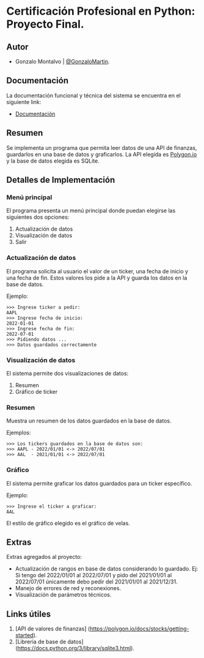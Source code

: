 # Certificación Profesional en Python: Proyecto Final.

## Autor
 - Gonzalo Montalvo | [@GonzaloMartin](https://github.com/GonzaloMartin).

## Documentación
    
La documentación funcional y técnica del sistema se encuentra en el siguiente link:
 - [Documentación](docs/documentacion.md)

## Resumen

Se implementa un programa que permita leer datos de una API de finanzas, guardarlos en una base de datos y graficarlos.
La API elegida es [Polygon.io](https://polygon.io/docs/stocks/getting-started) y la base de datos elegida es SQLite.

## Detalles de Implementación

### Menú principal

El programa presenta un menú principal donde puedan elegirse las siguientes dos opciones:

 1. Actualización de datos
 2. Visualización de datos
 3. Salir

### Actualización de datos

El programa solicita al usuario el valor de un ticker, una fecha de inicio y una fecha de fin.
Estos valores los pide a la API y guarda los datos en la base de datos.

Ejemplo:
```
>>> Ingrese ticker a pedir:
AAPL
>>> Ingrese fecha de inicio:
2022-01-01
>>> Ingrese fecha de fin:
2022-07-01
>>> Pidiendo datos ...
>>> Datos guardados correctamente
```

### Visualización de datos

El sistema permite dos visualizaciones de datos:

 1. Resumen
 2. Gráfico de ticker

### Resumen

Muestra un resumen de los datos guardados en la base de datos.

Ejemplos:
```
>>> Los tickers guardados en la base de datos son:
>>> AAPL - 2022/01/01 <-> 2022/07/01
>>> AAL  - 2021/01/01 <-> 2022/07/01
```

### Gráfico

El sistema permite graficar los datos guardados para un ticker específico.

Ejemplo:
```
>>> Ingrese el ticker a graficar:
AAL
```
El estilo de gráfico elegido es el gráfico de velas.

## Extras

Extras agregados al proyecto:

 - Actualización de rangos en base de datos considerando lo guardado. Ej: Si tengo del 2022/01/01 al 2022/07/01 y pido del 2021/01/01 al 2022/07/01 únicamente debo pedir del 2021/01/01 al 2021/12/31.
 - Manejo de errores de red y reconexiones.
 - Visualización de parámetros técnicos.

## Links útiles

 1. [API de valores de finanzas] (https://polygon.io/docs/stocks/getting-started).
 2. [Libreria de base de datos] (https://docs.python.org/3/library/sqlite3.html).
